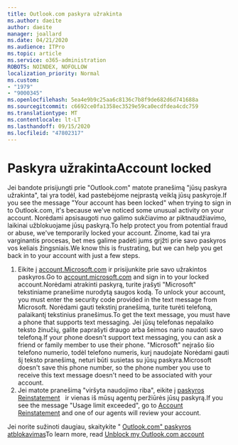 ```yaml
---
title: Outlook.com paskyra užrakinta
ms.author: daeite
author: daeite
manager: joallard
ms.date: 04/21/2020
ms.audience: ITPro
ms.topic: article
ms.service: o365-administration
ROBOTS: NOINDEX, NOFOLLOW
localization_priority: Normal
ms.custom:
- "1979"
- "9000345"
ms.openlocfilehash: 5ea4e9b9c25aa6c8136c7b8f9de682d6d741688a
ms.sourcegitcommit: c6692ce0fa1358ec3529e59ca0ecdfdea4cdc759
ms.translationtype: MT
ms.contentlocale: lt-LT
ms.lasthandoff: 09/15/2020
ms.locfileid: "47802317"
---
```

# <a name="account-locked"></a><span data-ttu-id="4fe25-102">Paskyra užrakinta</span><span class="sxs-lookup"><span data-stu-id="4fe25-102">Account locked</span></span>

<span data-ttu-id="4fe25-103">Jei bandote prisijungti prie "Outlook.com" matote pranešimą "jūsų paskyra užrakinta", tai yra todėl, kad pastebėjome neįprastą veiklą jūsų paskyroje.</span><span class="sxs-lookup"><span data-stu-id="4fe25-103">If you see the message "Your account has been locked" when trying to sign in to Outlook.com, it's because we've noticed some unusual activity on your account.</span></span> <span data-ttu-id="4fe25-104">Norėdami apsisaugoti nuo galimo sukčiavimo ar piktnaudžiavimo, laikinai užblokuojame jūsų paskyrą.</span><span class="sxs-lookup"><span data-stu-id="4fe25-104">To help protect you from potential fraud or abuse, we've temporarily locked your account.</span></span> <span data-ttu-id="4fe25-105">Žinome, kad tai yra varginantis procesas, bet mes galime padėti jums grįžti prie savo paskyros vos keliais žingsniais.</span><span class="sxs-lookup"><span data-stu-id="4fe25-105">We know this is frustrating, but we can help you get back in to your account with just a few steps.</span></span>

1. <span data-ttu-id="4fe25-106">Eikite į [account.Microsoft.com](https://go.microsoft.com/fwlink/?linkid=2090484) ir prisijunkite prie savo užrakintos paskyros.</span><span class="sxs-lookup"><span data-stu-id="4fe25-106">Go to [account.microsoft.com](https://go.microsoft.com/fwlink/?linkid=2090484) and sign in to your locked account.</span></span><span data-ttu-id="4fe25-107">Norėdami atrakinti paskyrą, turite įrašyti "Microsoft" tekstiniame pranešime nurodytą saugos kodą.</span><span class="sxs-lookup"><span data-stu-id="4fe25-107"> To unlock your account, you must enter the security code provided in the text message from Microsoft.</span></span> <span data-ttu-id="4fe25-108">Norėdami gauti tekstinį pranešimą, turite turėti telefoną, palaikantį tekstinius pranešimus.</span><span class="sxs-lookup"><span data-stu-id="4fe25-108">To get the text message, you must have a phone that supports text messaging.</span></span> <span data-ttu-id="4fe25-109">Jei jūsų telefonas nepalaiko teksto žinučių, galite paprašyti draugo arba šeimos nario naudoti savo telefoną.</span><span class="sxs-lookup"><span data-stu-id="4fe25-109">If your phone doesn't support text messaging, you can ask a friend or family member to use their phone.</span></span> <span data-ttu-id="4fe25-110">"Microsoft" neįrašo šio telefono numerio, todėl telefono numeris, kurį naudojate Norėdami gauti šį teksto pranešimą, neturi būti susietas su jūsų paskyra.</span><span class="sxs-lookup"><span data-stu-id="4fe25-110">Microsoft doesn't save this phone number, so the phone number you use to receive this text message doesn't need to be associated with your account.</span></span>
2. <span data-ttu-id="4fe25-111">Jei matote pranešimą "viršyta naudojimo riba", eikite į [paskyros Reinstatement](https://go.microsoft.com/fwlink/?linkid=2090483)   ir vienas iš mūsų agentų peržiūrės jūsų paskyrą.</span><span class="sxs-lookup"><span data-stu-id="4fe25-111">If you see the message "Usage limit exceeded", go to [Account Reinstatement](https://go.microsoft.com/fwlink/?linkid=2090483) and one of our agents will review your account.</span></span>

<span data-ttu-id="4fe25-112">Jei norite sužinoti daugiau, skaitykite " [Outlook.com" paskyros atblokavimas](https://support.office.com/article/f4ad2701-d166-4d8b-8a6a-9af2a1f8a4c4?wt.mc_id=Office_Outlook_com_Alchemy)</span><span class="sxs-lookup"><span data-stu-id="4fe25-112">To learn more, read [Unblock my Outlook.com account](https://support.office.com/article/f4ad2701-d166-4d8b-8a6a-9af2a1f8a4c4?wt.mc_id=Office_Outlook_com_Alchemy)</span></span> 